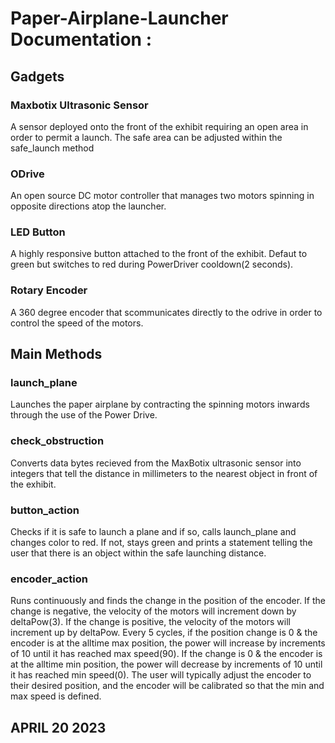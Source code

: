 # Paper-Airplane-Launcher Documentation :

## Gadgets

### Maxbotix Ultrasonic Sensor
A sensor deployed onto the front of the exhibit requiring an open area in order to permit a launch. The safe area can be adjusted within the safe_launch method

### ODrive
An open source DC motor controller that manages two motors spinning in opposite directions atop the launcher. 

### LED Button
A highly responsive button attached to the front of the exhibit. Defaut to green but switches to red during PowerDriver cooldown(2 seconds).

### Rotary Encoder
A 360 degree encoder that scommunicates directly to the odrive in order to control the speed of the motors.

## Main Methods

### launch_plane
Launches the paper airplane by contracting the spinning motors inwards through the use of the Power Drive. 

### check_obstruction
Converts data bytes recieved from the MaxBotix ultrasonic sensor into integers that tell the distance in millimeters to the nearest object in front of the exhibit.

### button_action
Checks if it is safe to launch a plane and if so, calls launch_plane and changes color to red. If not, stays green and prints a statement telling the user that there is an object within the safe launching distance.

### encoder_action
Runs continuously and finds the change in the position of the encoder. If the change is negative, the velocity of the motors will  increment down by deltaPow(3). If the change is positive, the velocity of the motors will increment up by deltaPow. Every 5 cycles, if the position change is 0 & the encoder is at the alltime max position, the power will increase by increments of 10 until it has reached max speed(90). If the change is 0 & the encoder is at the alltime min position, the power will decrease by increments of 10 until it has reached min speed(0). The user will typically adjust the encoder to their desired position, and the encoder will be calibrated so that the min and max speed is defined.

## APRIL 20 2023


